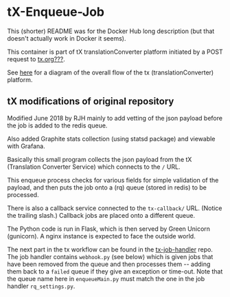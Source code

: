 # tX-Enqueue-Job

This (shorter) README was for the Docker Hub long description (but that doesn't actually work in Docker it seems).

This container is part of tX translationConverter platform initiated by a POST request to
 [tx.org???](https://tx.org/???).

See [here](https://forum.ccbt.bible/t/door43-org-tx-development-architecture/65)
for a diagram of the overall flow of the tx (translationConverter) platform.


## tX modifications of original repository

Modified June 2018 by RJH mainly to add vetting of the json payload
before the job is added to the redis queue.

Also added Graphite stats collection (using statsd package)
and viewable with Grafana.

Basically this small program collects the json payload from the tX (Translation
Converter Service) which connects to the `/` URL.

This enqueue process checks for various fields for simple validation of the
payload, and then puts the job onto a (rq) queue (stored in redis) to be
processed.

There is also a callback service connected to the `tx-callback/` URL. (Notice the
trailing slash.) Callback jobs are placed onto a different queue.


The Python code is run in Flask, which is then served by Green Unicorn (gunicorn).
A nginx instance is expected to face the outside world.

The next part in the tx workflow can be found in the [tx-job-handler](https://github.com/unfoldingWord-dev/tx-job-handler)
repo. The job handler contains `webhook.py` (see below) which is given jobs
that have been removed from the queue and then processes them -- adding them
back to a `failed` queue if they give an exception or time-out. Note that the
queue name here in `enqueueMain.py` must match the one in the job handler `rq_settings.py`.
